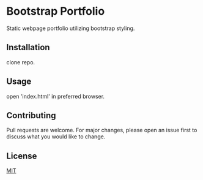 # Bootstrap Portfolio

Static webpage portfolio utilizing bootstrap styling.

## Installation

clone repo.

## Usage

open 'index.html' in preferred browser.

## Contributing
Pull requests are welcome. For major changes, please open an issue first to discuss what you would like to change.

## License
[MIT](https://choosealicense.com/licenses/mit/)
